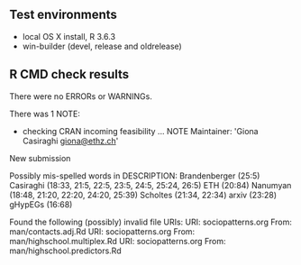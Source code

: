 ## Test environments
* local OS X install, R 3.6.3
* win-builder (devel, release and oldrelease)

## R CMD check results
There were no ERRORs or WARNINGs.

There was 1 NOTE:

* checking CRAN incoming feasibility ... NOTE
Maintainer: 'Giona Casiraghi <giona@ethz.ch>'

New submission

Possibly mis-spelled words in DESCRIPTION:
  Brandenberger (25:5)
  Casiraghi (18:33, 21:5, 22:5, 23:5, 24:5, 25:24, 26:5)
  ETH (20:84)
  Nanumyan (18:48, 21:20, 22:20, 24:20, 25:39)
  Scholtes (21:34, 22:34)
  arxiv (23:28)
  gHypEGs (16:68)

Found the following (possibly) invalid file URIs:
  URI: sociopatterns.org
    From: man/contacts.adj.Rd
  URI: sociopatterns.org
    From: man/highschool.multiplex.Rd
  URI: sociopatterns.org
    From: man/highschool.predictors.Rd